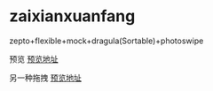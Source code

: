 # zaixianxuanfang
zepto+flexible+mock+dragula(Sortable)+photoswipe

预览 [预览地址](https://summernian.github.io/zaixianxuanfang/login_ID.html)

另一种拖拽 [预览地址](https://summernian.github.io/zaixianxuanfang/another.html)